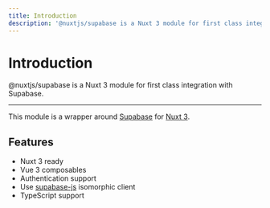 ```yaml
---
title: Introduction
description: '@nuxtjs/supabase is a Nuxt 3 module for first class integration with Supabase.'
---
```


# Introduction

@nuxtjs/supabase is a Nuxt 3 module for first class integration with Supabase.

---

This module is a wrapper around [Supabase](https://supabase.com/) for [Nuxt 3](https://v3.nuxtjs.org).
## Features

<list>

- Nuxt 3 ready
- Vue 3 composables
- Authentication support
- Use [supabase-js](https://github.com/supabase/supabase-js/) isomorphic client
- TypeScript support

</list>
